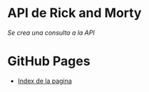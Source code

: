 # API de Rick and Morty

_Se crea una consulta a la API_


# GitHub Pages
* [Index de la pagina](https://cristiandrc.github.io/RickandMorty/index.html) 